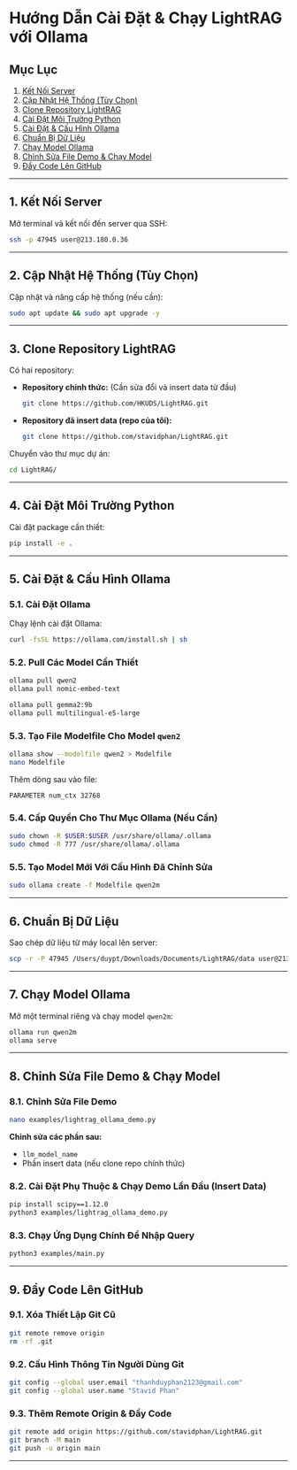 # Hướng Dẫn Cài Đặt & Chạy LightRAG với Ollama

## Mục Lục
1. [Kết Nối Server](#1-kết-nối-server)
2. [Cập Nhật Hệ Thống (Tùy Chọn)](#2-cập-nhật-hệ-thống-tùy-chọn)
3. [Clone Repository LightRAG](#3-clone-repository-lightrag)
4. [Cài Đặt Môi Trường Python](#4-cài-đặt-môi-trường-python)
5. [Cài Đặt & Cấu Hình Ollama](#5-cài-đặt--cấu-hình-ollama)
6. [Chuẩn Bị Dữ Liệu](#6-chuẩn-bị-dữ-liệu)
7. [Chạy Model Ollama](#7-chạy-model-ollama)
8. [Chỉnh Sửa File Demo & Chạy Model](#8-chỉnh-sửa-file-demo--chạy-model)
9. [Đẩy Code Lên GitHub](#9-đẩy-code-lên-github)

---

## 1. Kết Nối Server
Mở terminal và kết nối đến server qua SSH:
```bash
ssh -p 47945 user@213.180.0.36
```

---

## 2. Cập Nhật Hệ Thống (Tùy Chọn)
Cập nhật và nâng cấp hệ thống (nếu cần):
```bash
sudo apt update && sudo apt upgrade -y
```

---

## 3. Clone Repository LightRAG
Có hai repository:
- **Repository chính thức:** (Cần sửa đổi và insert data từ đầu)
  ```bash
  git clone https://github.com/HKUDS/LightRAG.git
  ```
- **Repository đã insert data (repo của tôi):**
  ```bash
  git clone https://github.com/stavidphan/LightRAG.git
  ```

Chuyển vào thư mục dự án:
```bash
cd LightRAG/
```

---

## 4. Cài Đặt Môi Trường Python
Cài đặt package cần thiết:
```bash
pip install -e .
```

---

## 5. Cài Đặt & Cấu Hình Ollama

### 5.1. Cài Đặt Ollama
Chạy lệnh cài đặt Ollama:
```bash
curl -fsSL https://ollama.com/install.sh | sh
```

### 5.2. Pull Các Model Cần Thiết
```bash
ollama pull qwen2
ollama pull nomic-embed-text

ollama pull gemma2:9b
ollama pull multilingual-e5-large
```

### 5.3. Tạo File Modelfile Cho Model `qwen2`
```bash
ollama show --modelfile qwen2 > Modelfile
nano Modelfile
```
Thêm dòng sau vào file:
```
PARAMETER num_ctx 32768
```

### 5.4. Cấp Quyền Cho Thư Mục Ollama (Nếu Cần)
```bash
sudo chown -R $USER:$USER /usr/share/ollama/.ollama
sudo chmod -R 777 /usr/share/ollama/.ollama
```

### 5.5. Tạo Model Mới Với Cấu Hình Đã Chỉnh Sửa
```bash
sudo ollama create -f Modelfile qwen2m
```

---

## 6. Chuẩn Bị Dữ Liệu
Sao chép dữ liệu từ máy local lên server:
```bash
scp -r -P 47945 /Users/duypt/Downloads/Documents/LightRAG/data user@213.180.0.36:./LightRAG
```

---

## 7. Chạy Model Ollama
Mở một terminal riêng và chạy model `qwen2m`:
```bash
ollama run qwen2m
ollama serve
```

---

## 8. Chỉnh Sửa File Demo & Chạy Model

### 8.1. Chỉnh Sửa File Demo
```bash
nano examples/lightrag_ollama_demo.py
```
**Chỉnh sửa các phần sau:**
- `llm_model_name`
- Phần insert data (nếu clone repo chính thức)

### 8.2. Cài Đặt Phụ Thuộc & Chạy Demo Lần Đầu (Insert Data)
```bash
pip install scipy==1.12.0
python3 examples/lightrag_ollama_demo.py
```

### 8.3. Chạy Ứng Dụng Chính Để Nhập Query
```bash
python3 examples/main.py
```

---

## 9. Đẩy Code Lên GitHub

### 9.1. Xóa Thiết Lập Git Cũ
```bash
git remote remove origin
rm -rf .git
```

### 9.2. Cấu Hình Thông Tin Người Dùng Git
```bash
git config --global user.email "thanhduyphan2123@gmail.com"
git config --global user.name "Stavid Phan"
```

### 9.3. Thêm Remote Origin & Đẩy Code
```bash
git remote add origin https://github.com/stavidphan/LightRAG.git
git branch -M main
git push -u origin main
```

---
